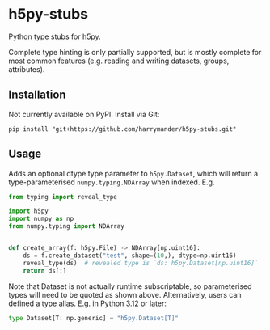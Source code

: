 # h5py-stubs

Python type stubs for [h5py](https://www.h5py.org/).

Complete type hinting is only partially supported, but is mostly complete for
most common features (e.g. reading and writing datasets, groups, attributes).

## Installation

Not currently available on PyPI. Install via Git:

```
pip install "git+https://github.com/harrymander/h5py-stubs.git"
```

## Usage

Adds an optional dtype type parameter to `h5py.Dataset`, which will return a
type-parameterised `numpy.typing.NDArray` when indexed. E.g.

```python
from typing import reveal_type

import h5py
import numpy as np
from numpy.typing import NDArray


def create_array(f: h5py.File) -> NDArray[np.uint16]:
    ds = f.create_dataset("test", shape=(10,), dtype=np.uint16)
    reveal_type(ds)  # revealed type is `ds: h5py.Dataset[np.uint16]`
    return ds[:]
```

Note that Dataset is not actually runtime subscriptable, so parameterised types
will need to be quoted as shown above. Alternatively, users can defined a type
alias. E.g. in Python 3.12 or later:

```python
type Dataset[T: np.generic] = "h5py.Dataset[T]"
```
